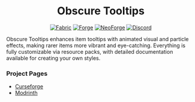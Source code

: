 # <center>Obscure Tooltips</center>

<center>
<a href="https://www.curseforge.com/minecraft/mc-mods/obscure-tooltips" rel="nofollow"><img alt="Fabric" src="https://img.shields.io/badge/Fabric-35215c?style=for-the-badge"></a> <a href="https://www.curseforge.com/minecraft/mc-mods/obscure-tooltips" rel="nofollow"><img alt="Forge" src="https://img.shields.io/badge/Forge-48215c?style=for-the-badge"></a> <a href="https://www.curseforge.com/minecraft/mc-mods/obscure-tooltips" rel="nofollow"><img alt="NeoForge" src="https://img.shields.io/badge/Neo Forge-5c215c?style=for-the-badge"></a> <a href="https://discord.gg/jSHHJSUWdY" target="_blank" rel="nofollow"><img alt="Discord" src="https://img.shields.io/discord/899742852681191444?style=for-the-badge&logo=discord&logoColor=white&label=&labelColor=231C25&color=5c2148"></a>
</center>

Obscure Tooltips enhances item tooltips with animated visual and particle effects, making rarer items more vibrant and eye-catching. Everything is fully customizable via resource packs, with detailed documentation available for creating your own styles.

### Project Pages

- [Curseforge](https://www.curseforge.com/minecraft/mc-mods/obscure-tooltips)
- [Modrinth](https://modrinth.com/mod/obscure-tooltips)
